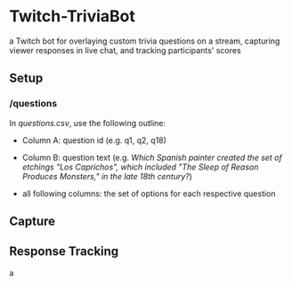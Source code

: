 # Twitch-TriviaBot
a Twitch bot for overlaying custom trivia questions on a stream, capturing viewer responses in live chat, and tracking participants' scores

## Setup

### /questions
In *questions.csv*, use the following outline:

* Column A: question id (e.g. q1, q2, q18)
* Column B: question text (e.g. *Which Spanish painter created the set of etchings "Los Caprichos", which included "The Sleep of Reason Produces Monsters," in the late 18th century?*)
    
* all following columns: the set of options for each respective question

## Capture


## Response Tracking
a 
